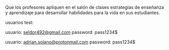 Que los profesores apliquen en el salón de clases estrategias de enseñanza y aprendizaje para desarrollar habilidades 
para la vida en sus estudiantes.

usuarios test:

usuario: seldor492@gmail.com
password: pass1234$

usuario: adrian.solano@protonmail.com
password: pass1234$
